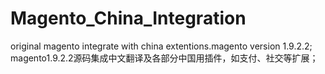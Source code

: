 # Magento_China_Integration
original magento integrate with china extentions.magento version 1.9.2.2;
magento1.9.2.2源码集成中文翻译及各部分中国用插件，如支付、社交等扩展；
